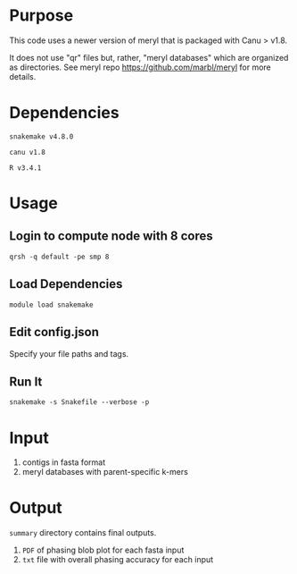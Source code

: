 # Purpose

This code uses a newer version of meryl that is packaged with Canu  > v1.8.

It does not use "qr" files but, rather, "meryl databases" which are organized as directories. See meryl repo https://github.com/marbl/meryl for more details.


# Dependencies
`snakemake v4.8.0`

`canu v1.8`

`R v3.4.1`

# Usage

## Login to compute node with 8 cores
`qrsh -q default -pe smp 8`


## Load Dependencies
`module load snakemake`


## Edit config.json

Specify your file paths and tags.


## Run It
`snakemake -s Snakefile --verbose -p`


# Input

1. contigs in fasta format
2. meryl databases with parent-specific k-mers



# Output

`summary` directory contains final outputs.
1. `PDF` of phasing blob plot for each fasta input
2. `txt` file with overall phasing accuracy for each input

